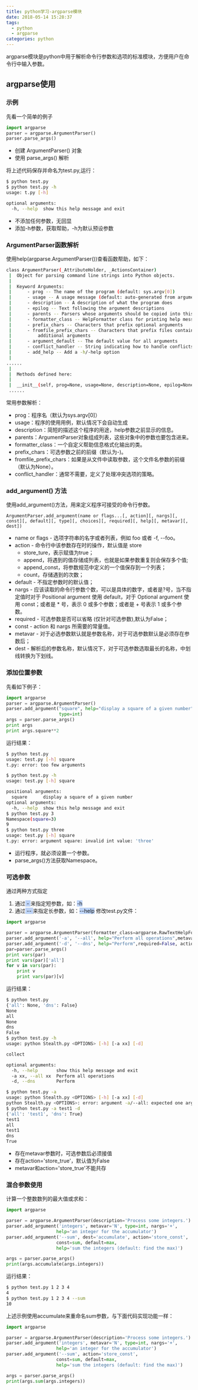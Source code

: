 ```yaml
---
title: python学习-argparse模块
date: 2018-05-14 15:28:37
tags:
  - python
  - argparse
categories: python
---
```


  argparse模块是python中用于解析命令行参数和选项的标准模块，方便用户在命令行中输入参数。

## argparse使用
<!--more-->
### 示例
先看一个简单的例子
```python
import argparse
parser = argparse.ArgumentParser()
parser.parse_args()
```
* 创建 ArgumentParser() 对象
* 使用 parse_args() 解析

将上述代码保存并命名为test.py,运行：
```bash
$ python test.py
$ python test.py -h
usage: t.py [-h]

optional arguments:
  -h, --help  show this help message and exit
```
* 不添加任何参数，无回显
* 添加-h参数，获取帮助，-h为默认预设参数

### ArgumentParser函数解析
  使用help(argparse.ArgumentParser())查看函数帮助，如下：
```bash
class ArgumentParser(_AttributeHolder, _ActionsContainer)
 |  Object for parsing command line strings into Python objects.
 |
 |  Keyword Arguments:
 |      - prog -- The name of the program (default: sys.argv[0])
 |      - usage -- A usage message (default: auto-generated from arguments)
 |      - description -- A description of what the program does
 |      - epilog -- Text following the argument descriptions
 |      - parents -- Parsers whose arguments should be copied into this one
 |      - formatter_class -- HelpFormatter class for printing help messages
 |      - prefix_chars -- Characters that prefix optional arguments
 |      - fromfile_prefix_chars -- Characters that prefix files containing
 |          additional arguments
 |      - argument_default -- The default value for all arguments
 |      - conflict_handler -- String indicating how to handle conflicts
 |      - add_help -- Add a -h/-help option
 |
......
 |
 |  Methods defined here:
 |
 |  __init__(self, prog=None, usage=None, description=None, epilog=None, version=None, parents=[], formatter_class=<class 'argparse.HelpFormatter'>, prefix_chars='-', fromfile_prefix_chars=None, argument_default=None, conflict_handler='error', add_help=True)
 ......
```
常用参数解析：
 * prog：程序名（默认为sys.argv[0]）
 * usage：程序的使用用例，默认情况下会自动生成
 * description：简短的描述这个程序的用途，help参数之前显示的信息。
 * parents：ArgumentParser对象组成列表，这些对象中的参数也要包含进来。
 * formatter_class：一个自定义帮助信息格式化输出的类。
 * prefix_chars：可选参数之前的前缀（默认为-)。
 * fromfile_prefix_chars：如果是从文件中读取参数，这个文件名参数的前缀（默认为None）。
 * conflict_handler：通常不需要，定义了处理冲突选项的策略。

### add_argument() 方法
使用add_argument()方法，用来定义程序可接受的命令行参数。
```
ArgumentParser.add_argument(name or flags...[, action][, nargs][, const][, default][, type][, choices][, required][, help][, metavar][, dest])
```
* name or flags - 选项字符串的名字或者列表，例如 foo 或者 -f, --foo。
* action - 命令行中该参数存在时的操作，默认值是 store
  * store_ture，表示赋值为true；
  * append，将遇到的值存储成列表，也就是如果参数重复则会保存多个值;
  * append_const，将参数规范中定义的一个值保存到一个列表；
  * count，存储遇到的次数；
* default - 不指定参数时的默认值；
* nargs - 应该读取的命令行参数个数，可以是具体的数字，或者是?号，当不指定值时对于 Positional argument 使用 default，对于 Optional argument 使用 const；或者是 * 号，表示 0 或多个参数；或者是 + 号表示 1 或多个参数。
* required - 可选参数是否可以省略 (仅针对可选参数),默认为False；
* const - action 和 nargs 所需要的常量值。
* metavar - 对于必选参数默认就是参数名称，对于可选参数默认是必须存在参数后；
* dest - 解析后的参数名称，默认情况下，对于可选参数选取最长的名称，中划线转换为下划线。

### 添加位置参数
先看如下例子：
```python
import argparse
parser = argparse.ArgumentParser()
parser.add_argument("square", help="display a square of a given number",
                    type=int)
args = parser.parse_args()
print args
print args.square**2
```
运行结果：
```bash
$ python test.py
usage: test.py [-h] square
t.py: error: too few arguments

$ python test.py -h
usage: test.py [-h] square

positional arguments:
  square      display a square of a given number
optional arguments:
  -h, --help  show this help message and exit
$ python test.py 3
Namespace(square=3)
9
$ python test.py three
usage: test.py [-h] square
t.py: error: argument square: invalid int value: 'three'
```
* 运行程序，就必须设置一个参数。
* parse_args()方法获取Namespace。

### 可选参数
通过两种方式指定
1. 通过<span style="background:#BDD3F7"> - </span>来指定短参数，如：<span style="background:#BDD3F7">-h</span>
2. 通过<span style="background:#BDD3F7"> -- </span>来指定长参数，如：<span style="background:#BDD3F7">--help</span>
修改test.py文件：
```python
import argparse

parser = argparse.ArgumentParser(formatter_class=argparse.RawTextHelpFormatter, prog='python test.py <OPTIONS>',description='test')
parser.add_argument('-a', '--all', help="Perform all operations",metavar='xx')
parser.add_argument('-d', '--dns', help="Perform",required=False, action='store_true')
par=parser.parse_args()
print vars(par)
print vars(par)['all']
for v in vars(par):
    print v
    print vars(par)[v]
```
运行结果：
```bash
$ python test.py
{'all': None, 'dns': False}
None
all
None
dns
False
$ python test.py -h
usage: python Stealth.py <OPTIONS> [-h] [-a xx] [-d]

collect

optional arguments:
  -h, --help       show this help message and exit
  -a xx, --all xx  Perform all operations
  -d, --dns        Perform

$ python test.py -a
usage: python Stealth.py <OPTIONS> [-h] [-a xx] [-d]
python Stealth.py <OPTIONS>: error: argument -a/--all: expected one argument
$ python test.py -a test1 -d
{'all': 'test1', 'dns': True}
test1
all
test1
dns
True
```
* 存在metavar参数时，可选参数后必须接值
* 存在action='store_true'，默认值为False
* metavar和action='store_true'不能共存

### 混合参数使用
计算一个整数数列的最大值或求和：
```python
import argparse

parser = argparse.ArgumentParser(description='Process some integers.')
parser.add_argument('integers', metavar='N', type=int, nargs='+',
                   help='an integer for the accumulator')
parser.add_argument('--sum', dest='accumulate', action='store_const',
                   const=sum, default=max,
                   help='sum the integers (default: find the max)')

args = parser.parse_args()
print(args.accumulate(args.integers))
```
运行结果：
```bash
$ python test.py 1 2 3 4
4
$ python test.py 1 2 3 4 --sum
10
```
上述示例使用accumulate来重命名sum参数，与下面代码实现功能一样：
```python
import argparse

parser = argparse.ArgumentParser(description='Process some integers.')
parser.add_argument('integers', metavar='N', type=int, nargs='+',
                   help='an integer for the accumulator')
parser.add_argument('--sum', action='store_const',
                   const=sum, default=max,
                   help='sum the integers (default: find the max)')

args = parser.parse_args()
print(args.sum(args.integers))
```
